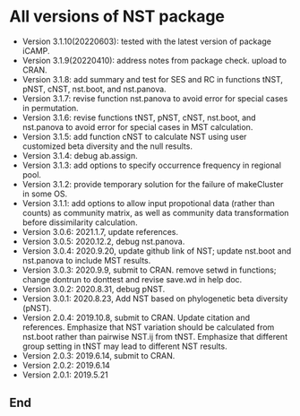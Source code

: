 # All versions of NST package
- Version 3.1.10(20220603): tested with the latest version of package iCAMP.
- Version 3.1.9(20220410): address notes from package check. upload to CRAN.
- Version 3.1.8: add summary and test for SES and RC in functions tNST, pNST, cNST, nst.boot, and nst.panova.
- Version 3.1.7: revise function nst.panova to avoid error for special cases in permutation.
- Version 3.1.6: revise functions tNST, pNST, cNST, nst.boot, and nst.panova to avoid error for special cases in MST calculation.
- Version 3.1.5: add function cNST to calculate NST using user customized beta diversity and the null results.
- Version 3.1.4: debug ab.assign.
- Version 3.1.3: add options to specify occurrence frequency in regional pool.
- Version 3.1.2: provide temporary solution for the failure of makeCluster in some OS.
- Version 3.1.1: add options to allow input propotional data (rather than counts) as community matrix, as well as community data transformation before dissimilarity calculation.
- Version 3.0.6: 2021.1.7, update references.
- Version 3.0.5: 2020.12.2, debug nst.panova.
- Version 3.0.4: 2020.9.20, update github link of NST; update nst.boot and nst.panova to include MST results.
- Version 3.0.3: 2020.9.9, submit to CRAN. remove setwd in functions; change dontrun to donttest and revise save.wd in help doc.
- Version 3.0.2: 2020.8.31, debug pNST.
- Version 3.0.1: 2020.8.23, Add NST based on phylogenetic beta diversity (pNST).
- Version 2.0.4: 2019.10.8, submit to CRAN. Update citation and references. Emphasize that NST variation should be calculated from nst.boot rather than pairwise NST.ij from tNST. Emphasize that different group setting in tNST may lead to different NST results.
- Version 2.0.3: 2019.6.14, submit to CRAN.
- Version 2.0.2: 2019.6.14
- Version 2.0.1: 2019.5.21

## End
